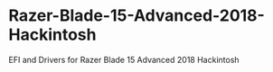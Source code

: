 # Razer-Blade-15-Advanced-2018-Hackintosh
EFI and Drivers for Razer Blade 15 Advanced 2018 Hackintosh
